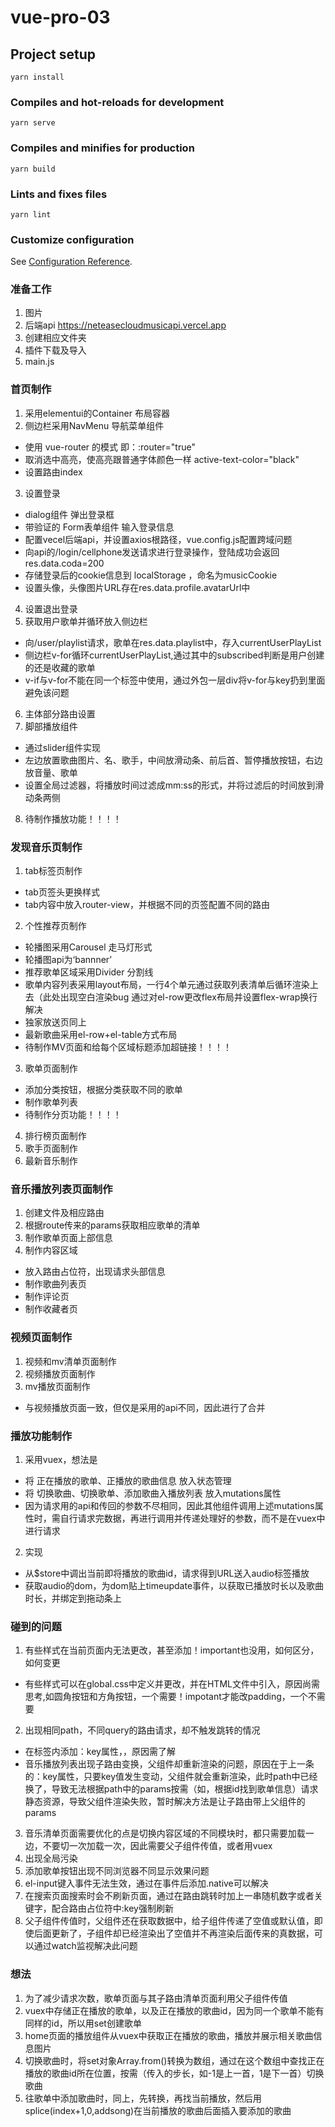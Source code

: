 # vue-pro-03

## Project setup
```
yarn install
```

### Compiles and hot-reloads for development
```
yarn serve
```

### Compiles and minifies for production
```
yarn build
```

### Lints and fixes files
```
yarn lint
```

### Customize configuration
See [Configuration Reference](https://cli.vuejs.org/config/).

### 准备工作
1. 图片
2. 后端api https://neteasecloudmusicapi.vercel.app
3. 创建相应文件夹
4. 插件下载及导入
5. main.js

### 首页制作
1. 采用elementui的Container 布局容器
2. 侧边栏采用NavMenu 导航菜单组件
 + 使用 vue-router 的模式 即：:router="true"
 + 取消选中高亮，使高亮跟普通字体颜色一样 active-text-color="black"
 + 设置路由index
3. 设置登录
 + dialog组件 弹出登录框
 + 带验证的 Form表单组件 输入登录信息
 + 配置vecel后端api，并设置axios根路径，vue.config.js配置跨域问题
 + 向api的/login/cellphone发送请求进行登录操作，登陆成功会返回res.data.coda=200
 + 存储登录后的cookie信息到 localStorage ，命名为musicCookie
 + 设置头像，头像图片URL存在res.data.profile.avatarUrl中
4. 设置退出登录
5. 获取用户歌单并循环放入侧边栏
 + 向/user/playlist请求，歌单在res.data.playlist中，存入currentUserPlayList
 + 侧边栏v-for循环currentUserPlayList,通过其中的subscribed判断是用户创建的还是收藏的歌单
 + v-if与v-for不能在同一个标签中使用，通过外包一层div将v-for与key扔到里面避免该问题
6. 主体部分路由设置
7. 脚部播放组件
 + 通过slider组件实现
 + 左边放置歌曲图片、名、歌手，中间放滑动条、前后首、暂停播放按钮，右边放音量、歌单
 + 设置全局过滤器，将播放时间过滤成mm:ss的形式，并将过滤后的时间放到滑动条两侧
8. 待制作播放功能！！！！

### 发现音乐页制作
1. tab标签页制作
 + tab页签头更换样式
 + tab内容中放入router-view，并根据不同的页签配置不同的路由
2. 个性推荐页制作
 + 轮播图采用Carousel 走马灯形式
 + 轮播图api为‘bannner’
 + 推荐歌单区域采用Divider 分割线
 + 歌单内容列表采用layout布局，一行4个单元通过获取列表清单后循环渲染上去（此处出现空白渲染bug  通过对el-row更改flex布局并设置flex-wrap换行解决
 + 独家放送页同上
 + 最新歌曲采用el-row+el-table方式布局
 + 待制作MV页面和给每个区域标题添加超链接！！！！
3. 歌单页面制作
 + 添加分类按钮，根据分类获取不同的歌单
 + 制作歌单列表
 + 待制作分页功能！！！！
4. 排行榜页面制作
5. 歌手页面制作
6. 最新音乐制作

### 音乐播放列表页面制作
1. 创建文件及相应路由
2. 根据route传来的params获取相应歌单的清单
3. 制作歌单页面上部信息
4. 制作内容区域
 + 放入路由占位符，出现请求头部信息
 + 制作歌曲列表页
 + 制作评论页
 + 制作收藏者页

### 视频页面制作
1. 视频和mv清单页面制作
2. 视频播放页面制作
3. mv播放页面制作
 + 与视频播放页面一致，但仅是采用的api不同，因此进行了合并

### 播放功能制作
1. 采用vuex，想法是
 + 将  正在播放的歌单、正播放的歌曲信息  放入状态管理
 + 将  切换歌曲、切换歌单、添加歌曲入播放列表  放入mutations属性
 + 因为请求用的api和传回的参数不尽相同，因此其他组件调用上述mutations属性时，需自行请求完数据，再进行调用并传递处理好的参数，而不是在vuex中进行请求
2. 实现
 + 从$store中调出当前即将播放的歌曲id，请求得到URL送入audio标签播放
 + 获取audio的dom，为dom贴上timeupdate事件，以获取已播放时长以及歌曲时长，并绑定到拖动条上



### 碰到的问题
1. 有些样式在当前页面内无法更改，甚至添加！important也没用，如何区分，如何变更
 + 有些样式可以在global.css中定义并更改，并在HTML文件中引入，原因尚需思考,如圆角按钮和方角按钮，一个需要！impotant才能改padding，一个不需要
2. 出现相同path，不同query的路由请求，却不触发跳转的情况
 + 在标签内添加：key属性，<router-view :key="$route.path"></router-view>，原因需了解
 + 音乐播放列表出现子路由变换，父组件却重新渲染的问题，原因在于上一条的：key属性，只要key值发生变动，父组件就会重新渲染，此时path中已经换了，导致无法根据path中的params按需（如，根据id找到歌单信息）请求静态资源，导致父组件渲染失败，暂时解决方法是让子路由带上父组件的params
3. 音乐清单页面需要优化的点是切换内容区域的不同模块时，都只需要加载一边，不要切一次加载一次，因此需要父子组件传值，或者用vuex
4. 出现全局污染
5. 添加歌单按钮出现不同浏览器不同显示效果问题
6. el-input键入事件无法生效，通过在事件后添加.native可以解决
7. 在搜索页面搜索时会不刷新页面，通过在路由跳转时加上一串随机数字或者关键字，配合路由占位符中:key强制刷新
8. 父子组件传值时，父组件还在获取数据中，给子组件传递了空值或默认值，即使后面更新了，子组件却已经渲染出了空值并不再渲染后面传来的真数据，可以通过watch监视解决此问题

### 想法
1. 为了减少请求次数，歌单页面与其子路由清单页面利用父子组件传值
2. vuex中存储正在播放的歌单，以及正在播放的歌曲id，因为同一个歌单不能有同样的id，所以用set创建歌单
3. home页面的播放组件从vuex中获取正在播放的歌曲，播放并展示相关歌曲信息图片
4. 切换歌曲时，将set对象Array.from()转换为数组，通过在这个数组中查找正在播放的歌曲id所在位置，按需（传入的步长，如-1是上一首，1是下一首）切换歌曲
5. 往歌单中添加歌曲时，同上，先转换，再找当前播放，然后用splice(index+1,0,addsong)在当前播放的歌曲后面插入要添加的歌曲